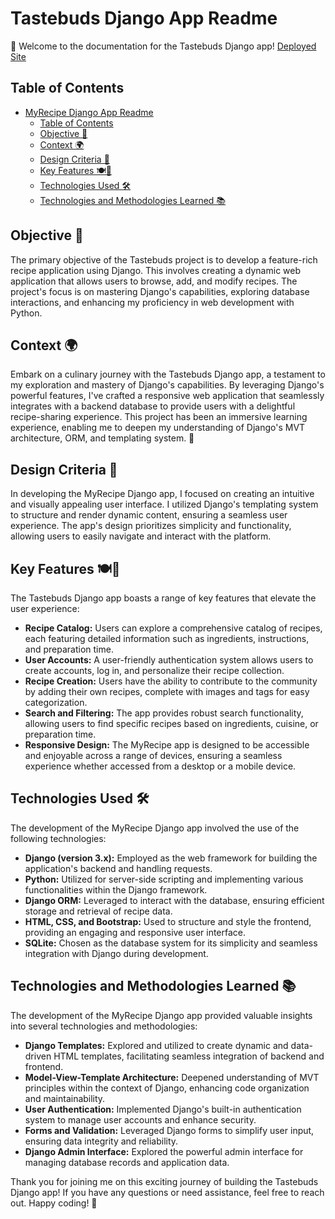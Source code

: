# Tastebuds Django App Readme

🍲 Welcome to the documentation for the Tastebuds Django app! 
 [Deployed Site](https://shrouded-forest-61463-f52cd1412c70.herokuapp.com/)
## Table of Contents

- [MyRecipe Django App Readme](#myrecipe-django-app-readme)
  - [Table of Contents](#table-of-contents)
  - [Objective 🚀](#objective-)
  - [Context 🌍](#context-)
  - [Design Criteria 🎨](#design-criteria-)
  - [Key Features 🍽️🔑](#key-features-)
  - [Technologies Used 🛠️](#technologies-used-️)
  - [Technologies and Methodologies Learned 📚](#technologies-and-methodologies-learned-)

## Objective 🚀

The primary objective of the Tastebuds project is to develop a feature-rich recipe application using Django. This involves creating a dynamic web application that allows users to browse, add, and modify recipes. The project's focus is on mastering Django's capabilities, exploring database interactions, and enhancing my proficiency in web development with Python.

## Context 🌍

Embark on a culinary journey with the Tastebuds Django app, a testament to my exploration and mastery of Django's capabilities. By leveraging Django's powerful features, I've crafted a responsive web application that seamlessly integrates with a backend database to provide users with a delightful recipe-sharing experience. This project has been an immersive learning experience, enabling me to deepen my understanding of Django's MVT architecture, ORM, and templating system. 🍲

## Design Criteria 🎨

In developing the MyRecipe Django app, I focused on creating an intuitive and visually appealing user interface. I utilized Django's templating system to structure and render dynamic content, ensuring a seamless user experience. The app's design prioritizes simplicity and functionality, allowing users to easily navigate and interact with the platform.

## Key Features 🍽️🔑

The Tastebuds Django app boasts a range of key features that elevate the user experience:

- **Recipe Catalog:** Users can explore a comprehensive catalog of recipes, each featuring detailed information such as ingredients, instructions, and preparation time.
- **User Accounts:** A user-friendly authentication system allows users to create accounts, log in, and personalize their recipe collection.
- **Recipe Creation:** Users have the ability to contribute to the community by adding their own recipes, complete with images and tags for easy categorization.
- **Search and Filtering:** The app provides robust search functionality, allowing users to find specific recipes based on ingredients, cuisine, or preparation time.
- **Responsive Design:** The MyRecipe app is designed to be accessible and enjoyable across a range of devices, ensuring a seamless experience whether accessed from a desktop or a mobile device.

## Technologies Used 🛠️

The development of the MyRecipe Django app involved the use of the following technologies:

- **Django (version 3.x):** Employed as the web framework for building the application's backend and handling requests.
- **Python:** Utilized for server-side scripting and implementing various functionalities within the Django framework.
- **Django ORM:** Leveraged to interact with the database, ensuring efficient storage and retrieval of recipe data.
- **HTML, CSS, and Bootstrap:** Used to structure and style the frontend, providing an engaging and responsive user interface.
- **SQLite:** Chosen as the database system for its simplicity and seamless integration with Django during development.

## Technologies and Methodologies Learned 📚

The development of the MyRecipe Django app provided valuable insights into several technologies and methodologies:

- **Django Templates:** Explored and utilized to create dynamic and data-driven HTML templates, facilitating seamless integration of backend and frontend.
- **Model-View-Template Architecture:** Deepened understanding of MVT principles within the context of Django, enhancing code organization and maintainability.
- **User Authentication:** Implemented Django's built-in authentication system to manage user accounts and enhance security.
- **Forms and Validation:** Leveraged Django forms to simplify user input, ensuring data integrity and reliability.
- **Django Admin Interface:** Explored the powerful admin interface for managing database records and application data.

Thank you for joining me on this exciting journey of building the Tastebuds Django app! If you have any questions or need assistance, feel free to reach out. Happy coding! 🚀
